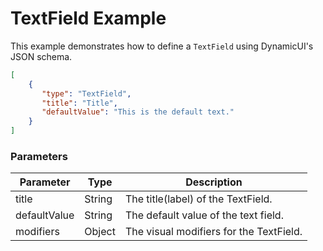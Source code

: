 # TextField Example

This example demonstrates how to define a `TextField` using DynamicUI's JSON schema.  

```json
[
    {
       "type": "TextField",
       "title": "Title",
       "defaultValue": "This is the default text."
    }
]
```

### Parameters

| Parameter    | Type        | Description                             |
| ------------ | ----------- | --------------------------------------- |
| title        | String      | The title(label) of the TextField.      |
| defaultValue | String      | The default value of the text field.    |
| modifiers    | Object      | The visual modifiers for the TextField. |